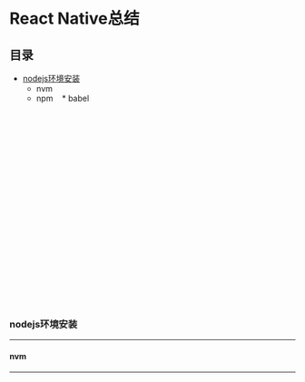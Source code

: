 React Native总结
==

## 目录<br/>
* [nodejs环境安装](#nodejs环境安装)
    * nvm
    * npm
    * babel
   
<br/>
<br/>
<br/>
<br/>
<br/>
<br/>
<br/>
<br/>
<br/>
<br/>
<br/>
<br/>
<br/>
<br/>
<br/>
<br/>
<br/>
<br/>
<br/><br/>

### nodejs环境安装
----------------------------------------------------



#### nvm
----------------------------------------------------
